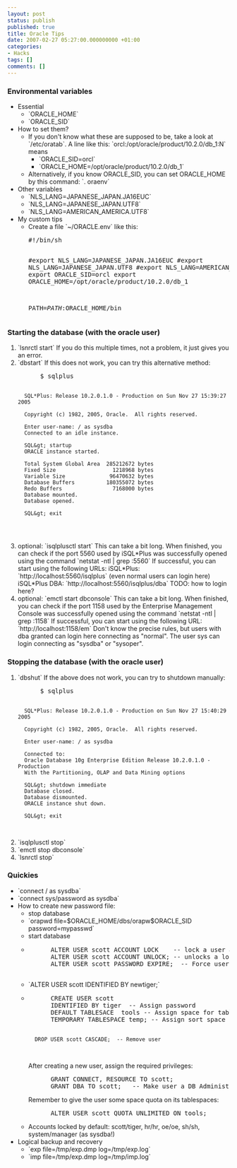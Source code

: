 ```yaml
---
layout: post
status: publish
published: true
title: Oracle Tips
date: 2007-02-27 05:27:00.000000000 +01:00
categories:
- Hacks
tags: []
comments: []
---
```

<h3>Environmental variables</h3>

<ul>
    <li>Essential
      <ul>
          <li>`ORACLE_HOME`</li>
          <li>`ORACLE_SID`</li>
      </ul>
    </li>
    <li>How to set them?
      <ul>
          <li>If you don't know what these are supposed to be, take a look at `/etc/oratab`. A line like this: `orcl:/opt/oracle/product/10.2.0/db_1:N` means
            <ul>
                <li>`ORACLE_SID=orcl`</li>
                <li>`ORACLE_HOME=/opt/oracle/product/10.2.0/db_1`</li>
            </ul>
          </li>
          <li>Alternatively, if you know ORACLE_SID, you can set ORACLE_HOME by this command: `. oraenv`</li>
      </ul>
    </li>
    <li>Other variables<ul>
          <li>`NLS_LANG=JAPANESE_JAPAN.JA16EUC`</li>
          <li>`NLS_LANG=JAPANESE_JAPAN.UTF8`</li>
          <li>`NLS_LANG=AMERICAN_AMERICA.UTF8`</li>
    </ul></li>
    <li>My custom tips<ul>
          <li>Create a file `~/ORACLE.env` like this:
          <pre>
#!/bin/sh

#export NLS_LANG=JAPANESE_JAPAN.JA16EUC
#export NLS_LANG=JAPANESE_JAPAN.UTF8
#export NLS_LANG=AMERICAN_AMERICA.UTF8
export ORACLE_SID=orcl
export ORACLE_HOME=/opt/oracle/product/10.2.0/db_1

PATH=$PATH:$ORACLE_HOME/bin
</pre>
          </li>
     </ul></li>
</ul>

<h3>Starting the database (with the oracle user)</h3>
<ol>
   <li>`lsnrctl start` If you do this multiple times, not a problem, it just gives you an error.</li>
   <li>`dbstart` If this does not work, you can try this alternative method:
<pre>
      $ sqlplus

      SQL*Plus: Release 10.2.0.1.0 - Production on Sun Nov 27 15:39:27 2005

      Copyright (c) 1982, 2005, Oracle.  All rights reserved.

      Enter user-name: / as sysdba
      Connected to an idle instance.

      SQL&gt; startup
      ORACLE instance started.

      Total System Global Area  285212672 bytes
      Fixed Size                  1218968 bytes
      Variable Size              96470632 bytes
      Database Buffers          180355072 bytes
      Redo Buffers                7168000 bytes
      Database mounted.
      Database opened.

      SQL&gt; exit
</pre></li>
   <li>optional: `isqlplusctl start` This can take a bit long. When finished, you can check if the port 5560 used by iSQL*Plus was successfully opened using the command `netstat -ntl | grep :5560` 
If successful, you can start using the following URLs: iSQL*Plus: `http://localhost:5560/isqlplus` (even normal users can login here) iSQL*Plus DBA: `http://localhost:5560/isqlplus/dba` TODO: how to login here?</li>

   <li>optional: `emctl start dbconsole` This can take a bit long. When finished, you can check if the port 1158 used by the Enterprise Management Console was successfully opened using the command `netstat -ntl | grep :1158` If successful, you can start using the following URL: `http://localhost:1158/em` Don't know the precise rules, but users with dba granted can login here connecting as "normal". The user sys can login connecting as "sysdba" or "sysoper". </li>
</ol>

<h3>Stopping the database (with the oracle user)</h3>
<ol>
<li>`dbshut` If the above does not work, you can try to shutdown manually:
<pre>
      $ sqlplus

      SQL*Plus: Release 10.2.0.1.0 - Production on Sun Nov 27 15:40:29 2005

      Copyright (c) 1982, 2005, Oracle.  All rights reserved.

      Enter user-name: / as sysdba

      Connected to:
      Oracle Database 10g Enterprise Edition Release 10.2.0.1.0 - Production
      With the Partitioning, OLAP and Data Mining options

      SQL&gt; shutdown immediate
      Database closed.
      Database dismounted.
      ORACLE instance shut down.

      SQL&gt; exit
</pre>
<li>`isqlplusctl stop`</li>
<li>`emctl stop dbconsole`</li>
<li>`lsnrctl stop`</li>
</ol>

<h3>Quickies</h3>
<ul>
<li>`connect / as sysdba`</li>
<li>`connect sys/password as sysdba`</li>
<li>How to create new password file:<ul>
  <li>stop database</li>
  <li>`orapwd file=$ORACLE_HOME/dbs/orapw$ORACLE_SID password=mypasswd`</li>
  <li>start database </li>
  <li><pre>
      ALTER USER scott ACCOUNT LOCK    -- lock a user account
      ALTER USER scott ACCOUNT UNLOCK; -- unlocks a locked users account
      ALTER USER scott PASSWORD EXPIRE;  -- Force user to choose a new password
  </pre></li>
  <li>`ALTER USER scott IDENTIFIED BY newtiger;`</li>
  <li><pre>
      CREATE USER scott
      IDENTIFIED BY tiger  -- Assign password
      DEFAULT TABLESACE  tools -- Assign space for table and index segments
      TEMPORARY TABLESPACE temp; -- Assign sort space

      DROP USER scott CASCADE;  -- Remove user
</pre>
      After creating a new user, assign the required privileges:
<pre>
      GRANT CONNECT, RESOURCE TO scott;
      GRANT DBA TO scott;   -- Make user a DB Administrator
</pre>
      Remember to give the user some space quota on its tablespaces:
<pre>
      ALTER USER scott QUOTA UNLIMITED ON tools;
</pre>
    </li>
    <li>Accounts locked by default: scott/tiger, hr/hr, oe/oe, sh/sh, system/manager (as sysdba!) </li>
  </ul>
</li>
<li>Logical backup and recovery<ul>
  <li>`exp file=/tmp/exp.dmp log=/tmp/exp.log`</li>
  <li>`imp file=/tmp/exp.dmp log=/tmp/imp.log`</li>
  </ul>
</li>
</ul>

